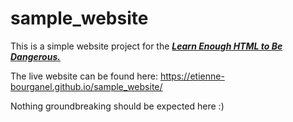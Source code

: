 <h1>sample_website</h1>

This is a simple website project for the <strong><em>[Learn Enough HTML to Be Dangerous.](https://www.learnenough.com/course/learn_enough_html)</strong></em><br>

The live website can be found here: https://etienne-bourganel.github.io/sample_website/

Nothing groundbreaking should be expected here :)
